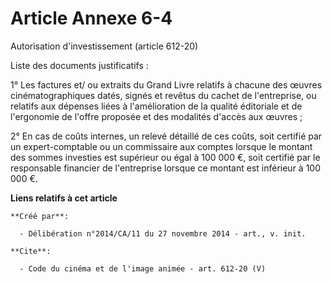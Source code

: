 # Article Annexe 6-4

Autorisation d'investissement (article 612-20) 

Liste des documents justificatifs : 

1° Les factures et/ ou extraits du Grand Livre relatifs à chacune des œuvres cinématographiques datés, signés et revêtus du
cachet de l'entreprise, ou relatifs aux dépenses liées à l'amélioration de la qualité éditoriale et de l'ergonomie de l'offre
proposée et des modalités d'accès aux œuvres ; 

2° En cas de coûts internes, un relevé détaillé de ces coûts, soit certifié par un expert-comptable ou un commissaire aux
comptes lorsque le montant des sommes investies est supérieur ou égal à 100 000 €, soit certifié par le responsable financier
de l'entreprise lorsque ce montant est inférieur à 100 000 €.

**Liens relatifs à cet article**

	**Créé par**:

	  - Délibération n°2014/CA/11 du 27 novembre 2014 - art., v. init.

	**Cite**:

	  - Code du cinéma et de l'image animée - art. 612-20 (V)
